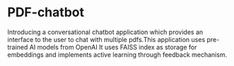 # PDF-chatbot
Introducing a conversational chatbot application which provides an interface to the user to chat with multiple pdfs.This application uses pre-trained AI models from OpenAI
It uses FAISS index as storage for embeddings and implements active learning through feedback mechanism. 
